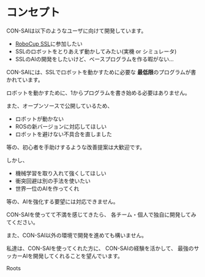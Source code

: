 # コンセプト

CON-SAIは以下のようなユーザに向けて開発しています。
- [RoboCup SSL](http://wiki.robocup.org/Small_Size_League)に参加したい
- SSLのロボットをとりあえず動かしてみたい(実機 or シミュレータ)
- SSLのAIの開発をしたいけど、ベースプログラムを作る暇がない...

CON-SAIには、SSLでロボットを動かすために必要な
**最低限**のプログラムが書かれています。

ロボットを動かすために、1からプログラムを書き始める必要はありません。

また、オープンソースで公開しているため、

- ロボットが動かない
- ROSの新バージョンに対応してほしい
- ロボットを避けない不具合を直しました
 
等の、初心者を手助けするような改善提案は大歓迎です。

しかし、

- 機械学習を取り入れて強くしてほしい
- 衝突回避は別の手法を使いたい
- 世界一位のAIを作ってくれ

等の、AIを強化する要望には対応できません。

CON-SAIを使ってて不満を感じてきたら、
各チーム・個人で独自に開発してみてください。

また、CON-SAI以外の環境で開発を進めても構いません。


私達は、CON-SAIを使ってくれた方に、
CON-SAIの経験を活かして、
最強のサッカーAIを開発してくれることを望んでいます。


Roots
